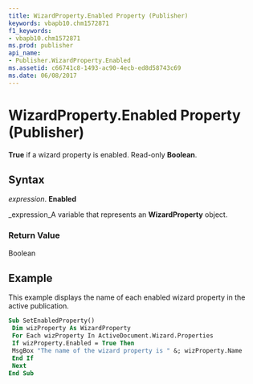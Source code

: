 ```yaml
---
title: WizardProperty.Enabled Property (Publisher)
keywords: vbapb10.chm1572871
f1_keywords:
- vbapb10.chm1572871
ms.prod: publisher
api_name:
- Publisher.WizardProperty.Enabled
ms.assetid: c66741c8-1493-ac90-4ecb-ed8d58743c69
ms.date: 06/08/2017
---
```



# WizardProperty.Enabled Property (Publisher)

 **True** if a wizard property is enabled. Read-only **Boolean**.


## Syntax

 _expression_. **Enabled**

 _expression_A variable that represents an  **WizardProperty** object.


### Return Value

Boolean


## Example

This example displays the name of each enabled wizard property in the active publication.


```vb
Sub SetEnabledProperty() 
 Dim wizProperty As WizardProperty 
 For Each wizProperty In ActiveDocument.Wizard.Properties 
 If wizProperty.Enabled = True Then 
 MsgBox "The name of the wizard property is " &; wizProperty.Name 
 End If 
 Next 
End Sub
```



